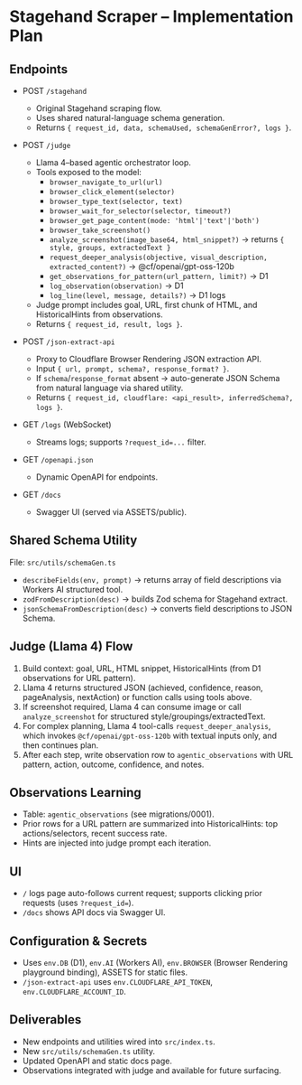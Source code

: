 # Stagehand Scraper – Implementation Plan

## Endpoints
- POST `/stagehand`
  - Original Stagehand scraping flow.
  - Uses shared natural-language schema generation.
  - Returns `{ request_id, data, schemaUsed, schemaGenError?, logs }`.

- POST `/judge`
  - Llama 4–based agentic orchestrator loop.
  - Tools exposed to the model:
    - `browser_navigate_to_url(url)`
    - `browser_click_element(selector)`
    - `browser_type_text(selector, text)`
    - `browser_wait_for_selector(selector, timeout?)`
    - `browser_get_page_content(mode: 'html'|'text'|'both')`
    - `browser_take_screenshot()`
    - `analyze_screenshot(image_base64, html_snippet?)` → returns `{ style, groups, extractedText }`
    - `request_deeper_analysis(objective, visual_description, extracted_content?)` → @cf/openai/gpt-oss-120b
    - `get_observations_for_pattern(url_pattern, limit?)` → D1
    - `log_observation(observation)` → D1
    - `log_line(level, message, details?)` → D1 logs
  - Judge prompt includes goal, URL, first chunk of HTML, and HistoricalHints from observations.
  - Returns `{ request_id, result, logs }`.

- POST `/json-extract-api`
  - Proxy to Cloudflare Browser Rendering JSON extraction API.
  - Input `{ url, prompt, schema?, response_format? }`.
  - If `schema`/`response_format` absent → auto-generate JSON Schema from natural language via shared utility.
  - Returns `{ request_id, cloudflare: <api_result>, inferredSchema?, logs }`.

- GET `/logs` (WebSocket)
  - Streams logs; supports `?request_id=...` filter.

- GET `/openapi.json`
  - Dynamic OpenAPI for endpoints.

- GET `/docs`
  - Swagger UI (served via ASSETS/public).

## Shared Schema Utility
File: `src/utils/schemaGen.ts`
- `describeFields(env, prompt)` → returns array of field descriptions via Workers AI structured tool.
- `zodFromDescription(desc)` → builds Zod schema for Stagehand extract.
- `jsonSchemaFromDescription(desc)` → converts field descriptions to JSON Schema.

## Judge (Llama 4) Flow
1. Build context: goal, URL, HTML snippet, HistoricalHints (from D1 observations for URL pattern).
2. Llama 4 returns structured JSON (achieved, confidence, reason, pageAnalysis, nextAction) or function calls using tools above.
3. If screenshot required, Llama 4 can consume image or call `analyze_screenshot` for structured style/groupings/extractedText.
4. For complex planning, Llama 4 tool-calls `request_deeper_analysis`, which invokes `@cf/openai/gpt-oss-120b` with textual inputs only, and then continues plan.
5. After each step, write observation row to `agentic_observations` with URL pattern, action, outcome, confidence, and notes.

## Observations Learning
- Table: `agentic_observations` (see migrations/0001).
- Prior rows for a URL pattern are summarized into HistoricalHints: top actions/selectors, recent success rate.
- Hints are injected into judge prompt each iteration.

## UI
- `/` logs page auto-follows current request; supports clicking prior requests (uses `?request_id=`).
- `/docs` shows API docs via Swagger UI.

## Configuration & Secrets
- Uses `env.DB` (D1), `env.AI` (Workers AI), `env.BROWSER` (Browser Rendering playground binding), ASSETS for static files.
- `/json-extract-api` uses `env.CLOUDFLARE_API_TOKEN`, `env.CLOUDFLARE_ACCOUNT_ID`.

## Deliverables
- New endpoints and utilities wired into `src/index.ts`.
- New `src/utils/schemaGen.ts` utility.
- Updated OpenAPI and static docs page.
- Observations integrated with judge and available for future surfacing.

